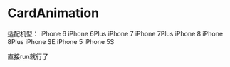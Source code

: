 # CardAnimation
适配机型：
  iPhone 6
  iPhone 6Plus
  iPhone 7
  iPhone 7Plus
  iPhone 8
  iPhone 8Plus
  iPhone SE
  iPhone 5
  iPhone 5S
  
直接run就行了
